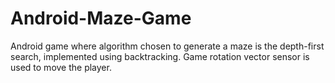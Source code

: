 # Android-Maze-Game
Android game where algorithm chosen to generate a maze is the depth-first search, implemented using backtracking. Game rotation vector sensor is used to move the player.
